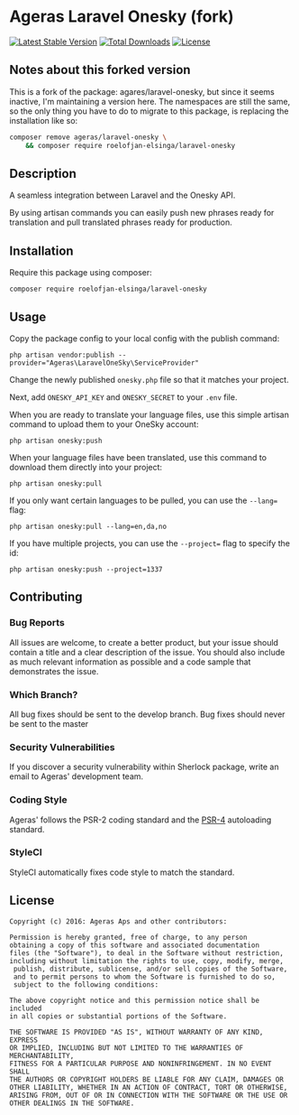 # Ageras Laravel Onesky (fork)
[![Latest Stable Version](https://poser.pugx.org/ageras/laravel-onesky/v/stable)](https://packagist.org/packages/ageras/laravel-onesky)
[![Total Downloads](https://poser.pugx.org/ageras/laravel-onesky/downloads)](https://packagist.org/packages/ageras/laravel-onesky)
[![License](https://poser.pugx.org/ageras/laravel-onesky/license)](https://packagist.org/packages/ageras/laravel-onesky)

## Notes about this forked version
This is a fork of the package: agares/laravel-onesky, but since it seems inactive, I'm maintaining a version here. 
The namespaces are still the same, so the only thing you have to do to migrate to this package, 
is replacing the installation like so:

```bash
composer remove ageras/laravel-onesky \
    && composer require roelofjan-elsinga/laravel-onesky
```

## Description
A seamless integration between Laravel and the Onesky API.

By using artisan commands you can easily push new phrases ready for translation and pull translated phrases ready for production.

## Installation

Require this package using composer:
```
composer require roelofjan-elsinga/laravel-onesky
```

## Usage

Copy the package config to your local config with the publish command:
```
php artisan vendor:publish --provider="Ageras\LaravelOneSky\ServiceProvider"
```

Change the newly published `onesky.php` file so that it matches your project.

Next, add `ONESKY_API_KEY` and `ONESKY_SECRET` to your `.env` file.

When you are ready to translate your language files, use this simple artisan command to upload them to your OneSky account:
```
php artisan onesky:push
```

When your language files have been translated, use this command to download them directly into your project:
```
php artisan onesky:pull
```

If you only want certain languages to be pulled, you can use the `--lang=` flag:
```
php artisan onesky:pull --lang=en,da,no
```

If you have multiple projects, you can use the `--project=` flag to specify the id:
```
php artisan onesky:push --project=1337
```

## Contributing

### Bug Reports
All issues are welcome, to create a better product, but your issue should contain a title and a clear description of the issue. You should also include as much relevant information as possible and a code sample that demonstrates the issue.

### Which Branch?
All bug fixes should be sent to the develop branch. Bug fixes should never be sent to the master

### Security Vulnerabilities
If you discover a security vulnerability within Sherlock package, write an email to Ageras' development team.

### Coding Style
Ageras' follows the PSR-2 coding standard and the [PSR-4](https://github.com/php-fig/fig-standards/blob/master/accepted/PSR-4-autoloader.md) autoloading standard.

### StyleCI
 StyleCI automatically fixes code style to match the standard.

## License

    Copyright (c) 2016: Ageras Aps and other contributors:

    Permission is hereby granted, free of charge, to any person 
    obtaining a copy of this software and associated documentation 
    files (the "Software"), to deal in the Software without restriction, 
    including without limitation the rights to use, copy, modify, merge,
     publish, distribute, sublicense, and/or sell copies of the Software, 
     and to permit persons to whom the Software is furnished to do so, 
     subject to the following conditions:

    The above copyright notice and this permission notice shall be included 
    in all copies or substantial portions of the Software.

    THE SOFTWARE IS PROVIDED "AS IS", WITHOUT WARRANTY OF ANY KIND, EXPRESS 
    OR IMPLIED, INCLUDING BUT NOT LIMITED TO THE WARRANTIES OF MERCHANTABILITY, 
    FITNESS FOR A PARTICULAR PURPOSE AND NONINFRINGEMENT. IN NO EVENT SHALL 
    THE AUTHORS OR COPYRIGHT HOLDERS BE LIABLE FOR ANY CLAIM, DAMAGES OR 
    OTHER LIABILITY, WHETHER IN AN ACTION OF CONTRACT, TORT OR OTHERWISE, 
    ARISING FROM, OUT OF OR IN CONNECTION WITH THE SOFTWARE OR THE USE OR 
    OTHER DEALINGS IN THE SOFTWARE.
